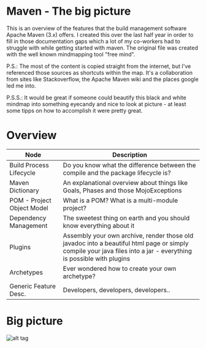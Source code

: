 Maven - The big picture
===============

This is an overview of the features that the build management software Apache Maven (3.x) offers. I created this over the last half year in order to fill in those documentation gaps which a lot of my co-workers had to struggle with while getting started with maven. The original file was created with the well known mindmapping tool "free mind".

P.S.: The most of the content is copied straight from the internet, but I've referenced those sources as shortcuts within the map. It's a collaboration from sites like Stackoverflow, the Apache Maven wiki and the places google led me into.

P.S.S.: It would be great if someone could beautify this black and white mindmap into something eyecandy and nice to look at picture - at least some tipps on how to accomplish it were pretty great.

Overview
===============

| Node | Description |
|------|-------------|
| Build Process Lifecycle| Do you know what the difference between the compile and the package lifecycle is? |
| Maven Dictionary     | An explanational overview about things like Goals, Phases and those MojoExceptions |
| POM - Project Object Model| What is a POM? What is a multi-module project? |
| Dependency Management | The sweetest thing on earth and you should know everything about it |
| Plugins | Assembly your own archive, render those old javadoc into a beautiful html page or simply compile your java files into a jar - everything is possible with plugins |
| Archetypes| Ever wondered how to create your own archetype? |
| Generic Feature Desc.| Developers, developers, developers.. |



Big picture
===============
![alt tag](https://raw.github.com/benjaminfoo/MavenBigPicture/master/Maven%20-%20The%20big%20picture.png)


